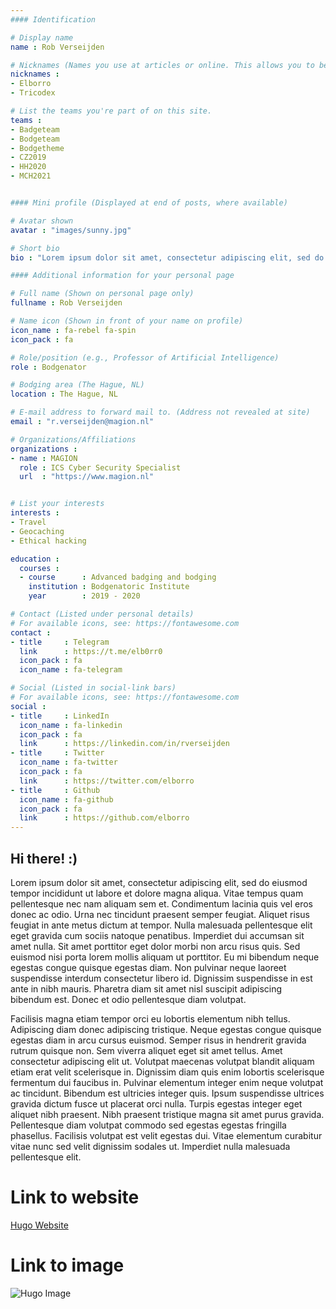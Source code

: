 ```yaml
---
#### Identification

# Display name
name : Rob Verseijden

# Nicknames (Names you use at articles or online. This allows you to be linked at articles.)
nicknames :
- Elborro
- Tricodex

# List the teams you're part of on this site.
teams :
- Badgeteam
- Bodgeteam
- Bodgetheme
- CZ2019
- HH2020
- MCH2021


#### Mini profile (Displayed at end of posts, where available)

# Avatar shown
avatar : "images/sunny.jpg"

# Short bio
bio : "Lorem ipsum dolor sit amet, consectetur adipiscing elit, sed do eiusmod tempor incididunt ut labore et dolore."

#### Additional information for your personal page

# Full name (Shown on personal page only)
fullname : Rob Verseijden

# Name icon (Shown in front of your name on profile)
icon_name : fa-rebel fa-spin
icon_pack : fa

# Role/position (e.g., Professor of Artificial Intelligence)
role : Bodgenator

# Bodging area (The Hague, NL)
location : The Hague, NL

# E-mail address to forward mail to. (Address not revealed at site)
email : "r.verseijden@magion.nl"

# Organizations/Affiliations
organizations :
- name : MAGION
  role : ICS Cyber Security Specialist
  url  : "https://www.magion.nl"


# List your interests
interests :
- Travel
- Geocaching
- Ethical hacking

education :
  courses :
  - course      : Advanced badging and bodging
    institution : Bodgenatoric Institute
    year        : 2019 - 2020

# Contact (Listed under personal details)
# For available icons, see: https://fontawesome.com
contact :
- title     : Telegram
  link      : https://t.me/elb0rr0
  icon_pack : fa
  icon_name : fa-telegram

# Social (Listed in social-link bars)
# For available icons, see: https://fontawesome.com
social :
- title     : LinkedIn
  icon_name : fa-linkedin
  icon_pack : fa
  link      : https://linkedin.com/in/rverseijden
- title     : Twitter
  icon_name : fa-twitter
  icon_pack : fa
  link      : https://twitter.com/elborro
- title     : Github
  icon_name : fa-github
  icon_pack : fa
  link      : https://github.com/elborro
---
```


## Hi there! :)

Lorem ipsum dolor sit amet, consectetur adipiscing elit, sed do eiusmod tempor incididunt ut labore et dolore magna aliqua. Vitae tempus quam pellentesque nec nam aliquam sem et. Condimentum lacinia quis vel eros donec ac odio. Urna nec tincidunt praesent semper feugiat. Aliquet risus feugiat in ante metus dictum at tempor. Nulla malesuada pellentesque elit eget gravida cum sociis natoque penatibus. Imperdiet dui accumsan sit amet nulla. Sit amet porttitor eget dolor morbi non arcu risus quis. Sed euismod nisi porta lorem mollis aliquam ut porttitor. Eu mi bibendum neque egestas congue quisque egestas diam. Non pulvinar neque laoreet suspendisse interdum consectetur libero id. Dignissim suspendisse in est ante in nibh mauris. Pharetra diam sit amet nisl suscipit adipiscing bibendum est. Donec et odio pellentesque diam volutpat.

Facilisis magna etiam tempor orci eu lobortis elementum nibh tellus. Adipiscing diam donec adipiscing tristique. Neque egestas congue quisque egestas diam in arcu cursus euismod. Semper risus in hendrerit gravida rutrum quisque non. Sem viverra aliquet eget sit amet tellus. Amet consectetur adipiscing elit ut. Volutpat maecenas volutpat blandit aliquam etiam erat velit scelerisque in. Dignissim diam quis enim lobortis scelerisque fermentum dui faucibus in. Pulvinar elementum integer enim neque volutpat ac tincidunt. Bibendum est ultricies integer quis. Ipsum suspendisse ultrices gravida dictum fusce ut placerat orci nulla. Turpis egestas integer eget aliquet nibh praesent. Nibh praesent tristique magna sit amet purus gravida. Pellentesque diam volutpat commodo sed egestas egestas fringilla phasellus. Facilisis volutpat est velit egestas dui. Vitae elementum curabitur vitae nunc sed velit dignissim sodales ut. Imperdiet nulla malesuada pellentesque elit.

# Link to website
[Hugo Website](https://www.gohugo.io "Title")

# Link to image
![Hugo Image](https://d33wubrfki0l68.cloudfront.net/c38c7334cc3f23585738e40334284fddcaf03d5e/2e17c/images/hugo-logo-wide.svg "Title")
